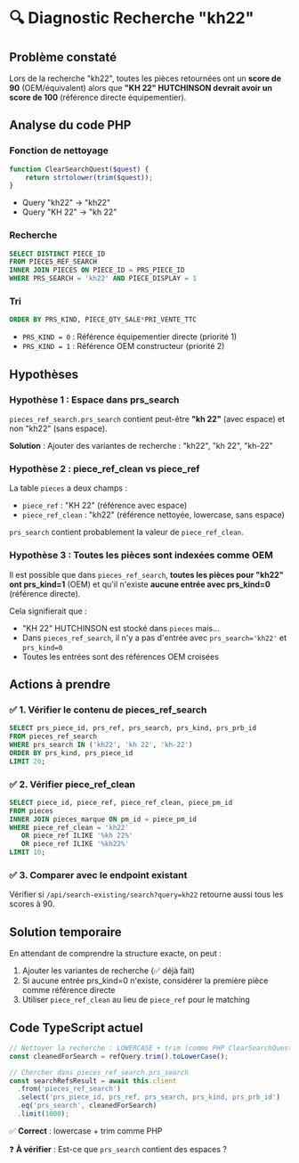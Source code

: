 # 🔍 Diagnostic Recherche "kh22"

## Problème constaté

Lors de la recherche "kh22", toutes les pièces retournées ont un **score de 90** (OEM/équivalent) alors que **"KH 22" HUTCHINSON devrait avoir un score de 100** (référence directe équipementier).

## Analyse du code PHP

### Fonction de nettoyage
```php
function ClearSearchQuest($quest) {
    return strtolower(trim($quest));
}
```
- Query "kh22" → "kh22"
- Query "KH 22" → "kh 22"

### Recherche
```sql
SELECT DISTINCT PIECE_ID
FROM PIECES_REF_SEARCH
INNER JOIN PIECES ON PIECE_ID = PRS_PIECE_ID
WHERE PRS_SEARCH = 'kh22' AND PIECE_DISPLAY = 1
```

### Tri
```sql
ORDER BY PRS_KIND, PIECE_QTY_SALE*PRI_VENTE_TTC
```
- `PRS_KIND = 0` : Référence équipementier directe (priorité 1)
- `PRS_KIND = 1` : Référence OEM constructeur (priorité 2)

## Hypothèses

### Hypothèse 1 : Espace dans prs_search
`pieces_ref_search.prs_search` contient peut-être **"kh 22"** (avec espace) et non "kh22" (sans espace).

**Solution** : Ajouter des variantes de recherche : "kh22", "kh 22", "kh-22"

### Hypothèse 2 : piece_ref_clean vs piece_ref
La table `pieces` a deux champs :
- `piece_ref` : "KH 22" (référence avec espace)
- `piece_ref_clean` : "kh22" (référence nettoyée, lowercase, sans espace)

`prs_search` contient probablement la valeur de `piece_ref_clean`.

### Hypothèse 3 : Toutes les pièces sont indexées comme OEM
Il est possible que dans `pieces_ref_search`, **toutes les pièces pour "kh22" ont prs_kind=1** (OEM) et qu'il n'existe **aucune entrée avec prs_kind=0** (référence directe).

Cela signifierait que :
- "KH 22" HUTCHINSON est stocké dans `pieces` mais...
- Dans `pieces_ref_search`, il n'y a pas d'entrée avec `prs_search='kh22'` et `prs_kind=0`
- Toutes les entrées sont des références OEM croisées

## Actions à prendre

### ✅ 1. Vérifier le contenu de pieces_ref_search
```sql
SELECT prs_piece_id, prs_ref, prs_search, prs_kind, prs_prb_id
FROM pieces_ref_search
WHERE prs_search IN ('kh22', 'kh 22', 'kh-22')
ORDER BY prs_kind, prs_piece_id
LIMIT 20;
```

### ✅ 2. Vérifier piece_ref_clean
```sql
SELECT piece_id, piece_ref, piece_ref_clean, piece_pm_id
FROM pieces
INNER JOIN pieces_marque ON pm_id = piece_pm_id
WHERE piece_ref_clean = 'kh22'
   OR piece_ref ILIKE '%kh 22%'
   OR piece_ref ILIKE '%kh22%'
LIMIT 10;
```

### ✅ 3. Comparer avec le endpoint existant
Vérifier si `/api/search-existing/search?query=kh22` retourne aussi tous les scores à 90.

## Solution temporaire

En attendant de comprendre la structure exacte, on peut :
1. Ajouter les variantes de recherche (✅ déjà fait)
2. Si aucune entrée prs_kind=0 n'existe, considérer la première pièce comme référence directe
3. Utiliser `piece_ref_clean` au lieu de `piece_ref` pour le matching

## Code TypeScript actuel

```typescript
// Nettoyer la recherche : LOWERCASE + trim (comme PHP ClearSearchQuest)
const cleanedForSearch = refQuery.trim().toLowerCase();

// Chercher dans pieces_ref_search.prs_search
const searchRefsResult = await this.client
  .from('pieces_ref_search')
  .select('prs_piece_id, prs_ref, prs_search, prs_kind, prs_prb_id')
  .eq('prs_search', cleanedForSearch)
  .limit(1000);
```

✅ **Correct** : lowercase + trim comme PHP

❓ **À vérifier** : Est-ce que `prs_search` contient des espaces ?
